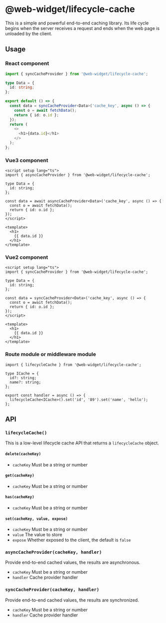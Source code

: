 # @web-widget/lifecycle-cache

This is a simple and powerful end-to-end caching library. Its life cycle begins when the server receives a request and ends when the web page is unloaded by the client.

## Usage

### React component

```ts
import { syncCacheProvider } from '@web-widget/lifecycle-cache';

type Data = {
  id: string;
};

export default () => {
  const data = syncCacheProvider<Data>('cache_key', async () => {
    const o = await fetchData();
    return { id: o.id };
  });
  return (
    <>
      <h1>{data.id}</h1>
    </>
  );
};
```

### Vue3 component

```vue
<script setup lang="ts">
import { asyncCacheProvider } from '@web-widget/lifecycle-cache';

type Data = {
  id: string;
};

const data = await asyncCacheProvider<Data>('cache_key', async () => {
  const o = await fetchData();
  return { id: o.id };
});
</script>

<template>
  <h1>
    {{ data.id }}
  </h1>
</template>
```

### Vue2 component

```vue
<script setup lang="ts">
import { syncCacheProvider } from '@web-widget/lifecycle-cache';

type Data = {
  id: string;
};

const data = syncCacheProvider<Data>('cache_key', async () => {
  const o = await fetchData();
  return { id: o.id };
});
</script>

<template>
  <h1>
    {{ data.id }}
  </h1>
</template>
```

### Route module or middleware module

```tsx
import { lifecycleCache } from '@web-widget/lifecycle-cache';

type ICache = {
  id?: string;
  name?: string;
};

export const handler = async () => {
  lifecycleCache<ICache>().set('id', '89').set('name', 'hello');
};
```

## API

### `lifecycleCache()`

This is a low-level lifecycle cache API that returns a `lifecycleCache` object.

#### `delete(cacheKey)`

- `cacheKey` Must be a string or number

#### `get(cacheKey)`

- `cacheKey` Must be a string or number

#### `has(cacheKey)`

- `cacheKey` Must be a string or number

#### `set(cacheKey, value, expose)`

- `cacheKey` Must be a string or number
- `value` The value to store
- `expose` Whether exposed to the client, the default is `false`

### `asyncCacheProvider(cacheKey, handler)`

Provide end-to-end cached values, the results are asynchronous.

- `cacheKey` Must be a string or number
- `handler` Cache provider handler

### `syncCacheProvider(cacheKey, handler)`

Provide end-to-end cached values, the results are synchronized.

- `cacheKey` Must be a string or number
- `handler` Cache provider handler
